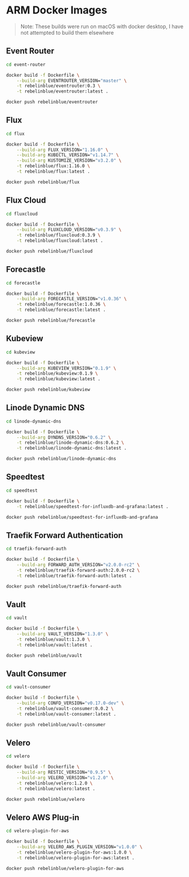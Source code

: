 # ARM Docker Images

> Note: These builds were run on macOS with docker desktop, I have not attempted to build them elsewhere

## Event Router

```bash
cd event-router

docker build -f Dockerfile \
    --build-arg EVENTROUTER_VERSION="master" \
    -t rebelinblue/eventrouter:0.3 \
    -t rebelinblue/eventrouter:latest .

docker push rebelinblue/eventrouter
```

## Flux

```bash
cd flux

docker build -f Dockerfile \
    --build-arg FLUX_VERSION="1.16.0" \
    --build-arg KUBECTL_VERSION="v1.14.7" \
    --build-arg KUSTOMIZE_VERSION="v3.2.0" \
    -t rebelinblue/flux:1.16.0 \
    -t rebelinblue/flux:latest .

docker push rebelinblue/flux
```

## Flux Cloud

```bash
cd fluxcloud

docker build -f Dockerfile \
    --build-arg FLUXCLOUD_VERSION="v0.3.9" \
    -t rebelinblue/fluxcloud:0.3.9 \
    -t rebelinblue/fluxcloud:latest .

docker push rebelinblue/fluxcloud
```

## Forecastle

```bash
cd forecastle

docker build -f Dockerfile \
    --build-arg FORECASTLE_VERSION="v1.0.36" \
    -t rebelinblue/forecastle:1.0.36 \
    -t rebelinblue/forecastle:latest .

docker push rebelinblue/forecastle
```

## Kubeview

```bash
cd kubeview

docker build -f Dockerfile \
    --build-arg KUBEVIEW_VERSION="0.1.9" \
    -t rebelinblue/kubeview:0.1.9 \
    -t rebelinblue/kubeview:latest .

docker push rebelinblue/kubeview
```

## Linode Dynamic DNS

```bash
cd linode-dynamic-dns

docker build -f Dockerfile \
    --build-arg DYNDNS_VERSION="0.6.2" \
    -t rebelinblue/linode-dynamic-dns:0.6.2 \
    -t rebelinblue/linode-dynamic-dns:latest .

docker push rebelinblue/linode-dynamic-dns
```

## Speedtest

```bash
cd speedtest

docker build -f Dockerfile \
    -t rebelinblue/speedtest-for-influxdb-and-grafana:latest .

docker push rebelinblue/speedtest-for-influxdb-and-grafana
```

## Traefik Forward Authentication

```bash
cd traefik-forward-auth

docker build -f Dockerfile \
    --build-arg FORWARD_AUTH_VERSION="v2.0.0-rc2" \
    -t rebelinblue/traefik-forward-auth:2.0.0-rc2 \
    -t rebelinblue/traefik-forward-auth:latest .

docker push rebelinblue/traefik-forward-auth
```

## Vault

```bash
cd vault

docker build -f Dockerfile \
    --build-arg VAULT_VERSION="1.3.0" \
    -t rebelinblue/vault:1.3.0 \
    -t rebelinblue/vault:latest .

docker push rebelinblue/vault
```


## Vault Consumer

```bash
cd vault-consumer

docker build -f Dockerfile \
    --build-arg CONFD_VERSION="v0.17.0-dev" \
    -t rebelinblue/vault-consumer:0.0.2 \
    -t rebelinblue/vault-consumer:latest .

docker push rebelinblue/vault-consumer
```

## Velero

```bash
cd velero

docker build -f Dockerfile \
    --build-arg RESTIC_VERSION="0.9.5" \
    --build-arg VELERO_VERSION="v1.2.0" \
    -t rebelinblue/velero:1.2.0 \
    -t rebelinblue/velero:latest .

docker push rebelinblue/velero
```

## Velero AWS Plug-in
   
```bash
cd velero-plugin-for-aws

docker build -f Dockerfile \
    --build-arg VELERO_AWS_PLUGIN_VERSION="v1.0.0" \
    -t rebelinblue/velero-plugin-for-aws:1.0.0 \
    -t rebelinblue/velero-plugin-for-aws:latest .

docker push rebelinblue/velero-plugin-for-aws
```